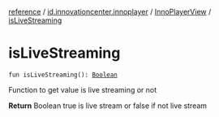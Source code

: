 [reference](../../index.md) / [id.innovationcenter.innoplayer](../index.md) / [InnoPlayerView](index.md) / [isLiveStreaming](./is-live-streaming.md)

# isLiveStreaming

`fun isLiveStreaming(): `[`Boolean`](https://kotlinlang.org/api/latest/jvm/stdlib/kotlin/-boolean/index.html)

Function to get value is live streaming or not

**Return**
Boolean true is live stream or false if not live stream

